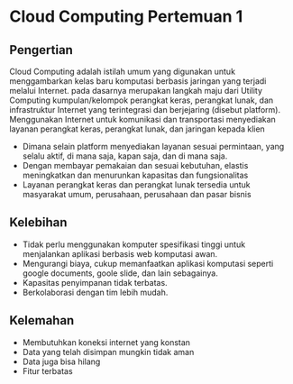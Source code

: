 # Cloud Computing Pertemuan 1
## Pengertian
Cloud Computing adalah istilah umum yang digunakan untuk menggambarkan kelas baru komputasi berbasis jaringan yang terjadi melalui Internet.
pada dasarnya merupakan langkah maju dari Utility Computing
kumpulan/kelompok perangkat keras, perangkat lunak, dan infrastruktur Internet yang terintegrasi dan berjejaring (disebut platform).
Menggunakan Internet untuk komunikasi dan transportasi menyediakan layanan perangkat keras, perangkat lunak, dan jaringan kepada klien
- Dimana selain platform menyediakan layanan sesuai permintaan, yang selalu aktif, di mana saja, kapan saja, dan di mana saja.
- Dengan membayar pemakaian dan sesuai kebutuhan, elastis
meningkatkan dan menurunkan kapasitas dan fungsionalitas
- Layanan perangkat keras dan perangkat lunak tersedia untuk masyarakat umum, perusahaan, perusahaan dan pasar bisnis 
## Kelebihan
- Tidak perlu menggunakan komputer spesifikasi tinggi untuk menjalankan aplikasi berbasis web komputasi awan.
- Mengurangi biaya, cukup memanfaatkan aplikasi komputasi seperti google documents, goole slide, dan lain sebagainya.
- Kapasitas penyimpanan tidak terbatas.
- Berkolaborasi dengan tim lebih mudah.
## Kelemahan
- Membutuhkan koneksi internet yang konstan
- Data yang telah disimpan mungkin tidak aman
- Data juga bisa hilang
- Fitur terbatas